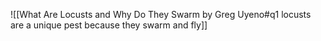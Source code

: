 ![[What Are Locusts and Why Do They Swarm by Greg Uyeno#q1 locusts are a unique pest because they swarm and fly]]
